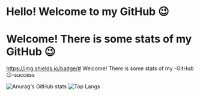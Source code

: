 # Hello! Welcome to my GitHub 😉

# Welcome! There is some stats of my GitHub 😉
https://img.shields.io/badge/# Welcome! There is some stats of my -GitHub 😉-success

![Anurag's GitHub stats](https://github-readme-stats.vercel.app/api?username=J-NilsOn&show_icons=true&theme=merko)
![Top Langs](https://github-readme-stats.vercel.app/api/top-langs/?username=J-NilsOn&show_icons=true&theme=merko&layout=compact&hide=handlebars)
